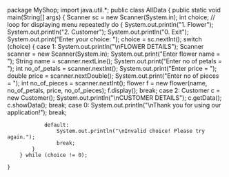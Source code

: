 package MyShop;
import java.util.*;
public class AllData {
	public static void main(String[] args) {
		Scanner sc = new Scanner(System.in);
        int choice;
        // loop for displaying menu repeatedly
        do {
            System.out.println("1. Flower");
            System.out.println("2. Customer");
            System.out.println("0. Exit");
            System.out.print("Enter your choice: ");
            choice = sc.nextInt();
                switch (choice) {
                case 1:
                    System.out.println("\nFLOWER DETAILS");
                    Scanner scanner = new Scanner(System.in);
                    System.out.print("Enter flower name = ");
                    String name = scanner.nextLine();
                    System.out.print("Enter no of petals = ");
                    int no_of_petals = scanner.nextInt();
                    System.out.print("Enter price = ");
                    double price = scanner.nextDouble();
                    System.out.print("Enter no of pieces = ");
                    int no_of_pieces = scanner.nextInt();
                    flower f = new flower(name, no_of_petals, price, no_of_pieces);
                    f.display();
                    break;
                    case 2:
                    Customer c = new Customer();
                    System.out.println("\nCUSTOMER DETAILS");
                    c.getData();
                    c.showData();
                    break;
                    case 0:
                    System.out.println("\nThank you for using our application!");
                    break;

                default:
                    System.out.println("\nInvalid choice! Please try again.");
                    break;
            }
        } while (choice != 0);

	}

